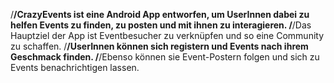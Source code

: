 /**/CrazyEvents ist eine Android App entworfen, um UserInnen dabei zu helfen Events zu finden, zu posten und mit ihnen zu interagieren. 
/**/Das Hauptziel der App ist Eventbesucher zu verknüpfen und so eine Community zu schaffen.
/**/UserInnen können sich registern und Events nach ihrem Geschmack finden. 
/**/Ebenso können sie Event-Postern folgen und sich zu Events benachrichtigen lassen.